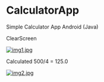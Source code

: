 # CalculatorApp
Simple Calculator App Android (Java)


ClearScreen 



[![img1.jpg](https://i.postimg.cc/9Qjf0vg1/img1.jpg)](https://postimg.cc/HVBmPPg7)



Calculated 500/4 = 125.0


[![img2.jpg](https://i.postimg.cc/wMm6TVhS/img2.jpg)](https://postimg.cc/y37qL0pP)



